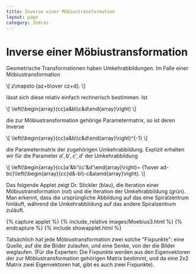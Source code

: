 ```yaml
---
title: Inverse einer Möbiustransformation
layout: page
category: Indras
---
```


# Inverse einer Möbiustransformation

Geometrische Transformationen haben Umkehrabbildungen. Im Falle einer Möbiustransformation

\\[ z\mapsto {az+b\over cz+d}. \\]

lässt sich diese relativ einfach rechnerisch bestimmen. Ist

\\[ \left(\begin{array}{cc}a&amp;b\\\\c&amp;d\end{array}\right) \\]

die zur Möbiustransformation gehörige Parametermatrix, so ist deren Inverse

\\[ \left(\begin{array}{cc}a&amp;b\\\\c&amp;d\end{array}\right)^{-1} \\]

die Parametermatrix der zugehörigen Umkehrabbildung. Explizit erhalten wir für die Parameter $a',b',c',d'$ der Umkehrabbildung

\\[ \left(\begin{array}{cc}a'&amp;b'\\\\c'&amp;d'\end{array}\right)= {1\over ad-bc}\left(\begin{array}{cc}d&amp;-b\\\\-c&amp;a\end{array}\right). \\]

Das folgende Applet zeigt Dr. Stickler (blau), die Iteration einer Möbiustransformation (rot) und die Iteration der Umkehrabbildung (grün). Man erkennt, dass die ursprüngliche Abbildung auf das eine Spiralzentrum hinläuft, während die Umkehrabbildung auf das andere Spiralzentrum zuläuft.

{% capture applet %} {% include_relative images/Moebius3.html %} {% endcapture %}
{% include showapplet.html %}

Tatsächlich hat jede Möbiustransformation zwei solche "Fixpunkte": eine Quelle, auf die die Bilder zulaufen, und eine Senke, von der die Bilder weglaufen. (Für die Experten: Die Fixpunkte werden aus den Eigenvektoren der zur Möbiustransformation gehörigen Matrix bestimmt, und da eine 2x2 Matrix zwei Eigenvektoren hat, gibt es auch zwei Fixpunkte).

